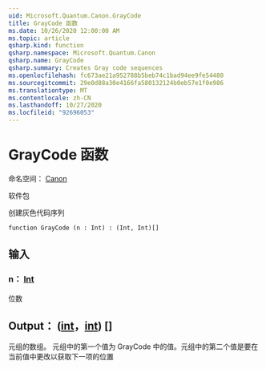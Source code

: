 ```yaml
---
uid: Microsoft.Quantum.Canon.GrayCode
title: GrayCode 函数
ms.date: 10/26/2020 12:00:00 AM
ms.topic: article
qsharp.kind: function
qsharp.namespace: Microsoft.Quantum.Canon
qsharp.name: GrayCode
qsharp.summary: Creates Gray code sequences
ms.openlocfilehash: fc673ae21a952788b5beb74c1bad94ee9fe54480
ms.sourcegitcommit: 29e0d88a30e4166fa580132124b0eb57e1f0e986
ms.translationtype: MT
ms.contentlocale: zh-CN
ms.lasthandoff: 10/27/2020
ms.locfileid: "92696053"
---
```

# <a name="graycode-function"></a>GrayCode 函数

命名空间： [Canon](xref:Microsoft.Quantum.Canon)

软件包 [](https://nuget.org/packages/)


创建灰色代码序列

```qsharp
function GrayCode (n : Int) : (Int, Int)[]
```


## <a name="input"></a>输入

### <a name="n--int"></a>n： [Int](xref:microsoft.quantum.lang-ref.int)

位数



## <a name="output--intint"></a>Output： ([int](xref:microsoft.quantum.lang-ref.int)，[int](xref:microsoft.quantum.lang-ref.int)) []

元组的数组。 元组中的第一个值为 GrayCode 中的值。元组中的第二个值是要在当前值中更改以获取下一项的位置